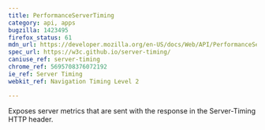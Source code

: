 ```yaml
---
title: PerformanceServerTiming
category: api, apps
bugzilla: 1423495
firefox_status: 61
mdn_url: https://developer.mozilla.org/en-US/docs/Web/API/PerformanceServerTiming
spec_url: https://w3c.github.io/server-timing/
caniuse_ref: server-timing
chrome_ref: 5695708376072192
ie_ref: Server Timing
webkit_ref: Navigation Timing Level 2

---
```


Exposes server metrics that are sent with the response in the Server-Timing HTTP header.
